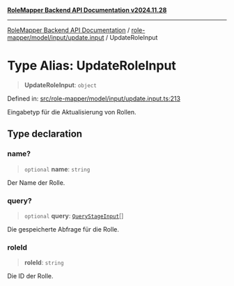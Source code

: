 [**RoleMapper Backend API Documentation v2024.11.28**](../../../../../README.md)

***

[RoleMapper Backend API Documentation](../../../../../modules.md) / [role-mapper/model/input/update.input](../README.md) / UpdateRoleInput

# Type Alias: UpdateRoleInput

> **UpdateRoleInput**: `object`

Defined in: [src/role-mapper/model/input/update.input.ts:213](https://github.com/FlowCraft-AG/RoleMapper/blob/bd02a9f13cb3346480f35c2638b81cb7d31e5c1f/backend/src/role-mapper/model/input/update.input.ts#L213)

Eingabetyp für die Aktualisierung von Rollen.

## Type declaration

### name?

> `optional` **name**: `string`

Der Name der Rolle.

### query?

> `optional` **query**: [`QueryStageInput`](../../query-stage.input/type-aliases/QueryStageInput.md)[]

Die gespeicherte Abfrage für die Rolle.

### roleId

> **roleId**: `string`

Die ID der Rolle.
